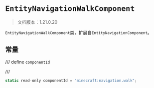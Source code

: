 # `EntityNavigationWalkComponent`

> 文档版本：1.21.0.20

`EntityNavigationWalkComponent`类，扩展自`EntityNavigationComponent`。

## 常量

/// define
`componentId`


///

```js
static read-only componentId = "minecraft:navigation.walk";
```

